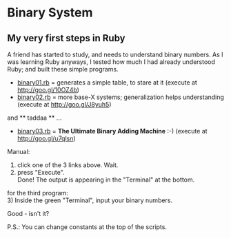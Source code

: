 
# Binary System
## My very first steps in Ruby

A friend has started to study, and needs to understand binary numbers. As I was learning Ruby anyways, I tested how much I had already understood Ruby; and built these simple programs.


* [binary01.rb](binary01.rb) = generates a simple table, to stare at it
  (execute at http://goo.gl/10OZ4b)
* [binary02.rb](binary02.rb) = more base-X systems; generalization helps understanding
  (execute at http://goo.gl/J8yuh5)


and ** taddaa ** ...

* [binary03.rb](binary03.rb) = **The Ultimate Binary Adding Machine** :-)
  (execute at http://goo.gl/u7qlsn)


Manual:  
1) click one of the 3 links above. Wait.   
2) press "Execute".  
Done! The output is appearing in the "Terminal" at the bottom.  

for the third program:  
3) Inside the green "Terminal", input your binary numbers.  

Good - isn't it?  

P.S.: You can change constants at the top of the scripts.  
